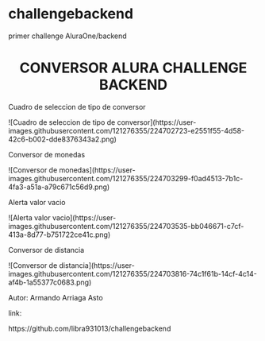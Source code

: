 # challengebackend
primer challenge AluraOne/backend
<h1 align="center"> CONVERSOR ALURA CHALLENGE BACKEND  </h1>
<p></p>
<p>Cuadro de seleccion de tipo de conversor</p>
![Cuadro de seleccion de tipo de conversor](https://user-images.githubusercontent.com/121276355/224702723-e2551f55-4d58-42c6-b002-dde8376343a2.png)
<p>Conversor de monedas</p>
![Conversor de monedas](https://user-images.githubusercontent.com/121276355/224703299-f0ad4513-7b1c-4fa3-a51a-a79c671c56d9.png)
<p>Alerta valor vacio</p>
![Alerta valor vacio](https://user-images.githubusercontent.com/121276355/224703535-bb046671-c7cf-413a-8d77-b751722ce41c.png)
<p>Conversor de distancia</p>
![Conversor de distancia](https://user-images.githubusercontent.com/121276355/224703816-74c1f61b-14cf-4c14-af4b-1a55377c0683.png)
<p>Autor: Armando Arriaga Asto</p>
<p>link: </p> 
<A>https://github.com/libra931013/challengebackend</A>
